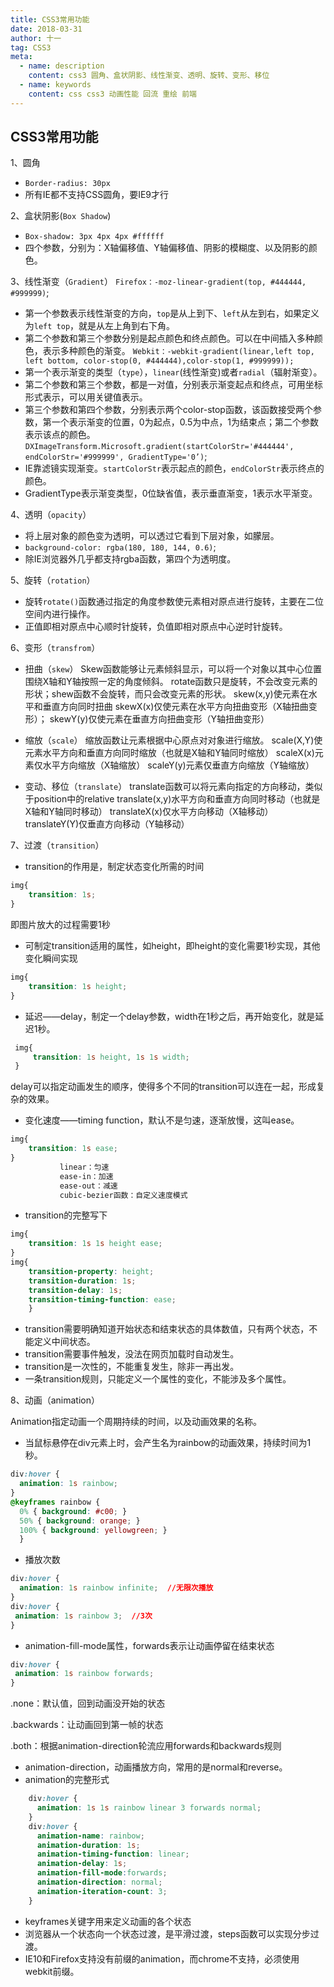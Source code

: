 ```yaml
---
title: CSS3常用功能
date: 2018-03-31
author: 十一
tag: CSS3
meta:
  - name: description
    content: css3 圆角、盒状阴影、线性渐变、透明、旋转、变形、移位
  - name: keywords
    content: css css3 动画性能 回流 重绘 前端
---
```


## CSS3常用功能

1、圆角
* `Border-radius: 30px`
* 所有IE都不支持CSS圆角，要IE9才行

2、盒状阴影(`Box Shadow`)
* `Box-shadow: 3px 4px 4px #ffffff`
* 四个参数，分别为：X轴偏移值、Y轴偏移值、阴影的模糊度、以及阴影的颜色。

<!-- more -->

3、线性渐变（`Gradient`）
`Firefox：-moz-linear-gradient(top, #444444, #999999)`;
* 第一个参数表示线性渐变的方向，`top`是从上到下、`left`从左到右，如果定义为`left top`，就是从左上角到右下角。
* 第二个参数和第三个参数分别是起点颜色和终点颜色。可以在中间插入多种颜色，表示多种颜色的渐变。
`Webkit：-webkit-gradient(linear,left top, left bottom, color-stop(0, #444444),color-stop(1, #999999));`
* 第一个表示渐变的类型（`type`），`linear`(线性渐变)或者`radial`（辐射渐变）。
* 第二个参数和第三个参数，都是一对值，分别表示渐变起点和终点，可用坐标形式表示，可以用关键值表示。
* 第三个参数和第四个参数，分别表示两个color-stop函数，该函数接受两个参数，第一个表示渐变的位置，0为起点，0.5为中点，1为结束点；第二个参数表示该点的颜色。
`DXImageTransform.Microsoft.gradient(startColorStr='#444444', endColorStr='#999999', GradientType='0’)`;
* IE靠滤镜实现渐变。`startColorStr`表示起点的颜色，`endColorStr`表示终点的颜色。
* GradientType表示渐变类型，0位缺省值，表示垂直渐变，1表示水平渐变。

4、透明（`opacity`）
* 将上层对象的颜色变为透明，可以透过它看到下层对象，如朦层。
* `background-color: rgba(180, 180, 144, 0.6)`;
* 除IE浏览器外几乎都支持rgba函数，第四个为透明度。

5、旋转（`rotation`）
* 旋转`rotate()`函数通过指定的角度参数使元素相对原点进行旋转，主要在二位空间内进行操作。
* 正值即相对原点中心顺时针旋转，负值即相对原点中心逆时针旋转。

6、变形（`transfrom`）
* 扭曲（`skew`）
           Skew函数能够让元素倾斜显示，可以将一个对象以其中心位置围绕X轴和Y轴按照一定的角度倾斜。
           rotate函数只是旋转，不会改变元素的形状；shew函数不会旋转，而只会改变元素的形状。
           skew(x,y)使元素在水平和垂直方向同时扭曲
           skewX(x)仅使元素在水平方向扭曲变形（X轴扭曲变形）；
           skewY(y)仅使元素在垂直方向扭曲变形（Y轴扭曲变形）

* 缩放（`scale`）
           缩放函数让元素根据中心原点对对象进行缩放。
            scale(X,Y)使元素水平方向和垂直方向同时缩放（也就是X轴和Y轴同时缩放）
           scaleX(x)元素仅水平方向缩放（X轴缩放）
           scaleY(y)元素仅垂直方向缩放（Y轴缩放）

* 变动、移位（`translate`）
           translate函数可以将元素向指定的方向移动，类似于position中的relative
           translate(x,y)水平方向和垂直方向同时移动（也就是X轴和Y轴同时移动）
           translateX(x)仅水平方向移动（X轴移动）
           translateY(Y)仅垂直方向移动（Y轴移动）

7、过渡（`transition`）
* transition的作用是，制定状态变化所需的时间

```css
img{
    transition: 1s;
}
```

  即图片放大的过程需要1秒
* 可制定transition适用的属性，如height，即height的变化需要1秒实现，其他变化瞬间实现

```css
img{
    transition: 1s height;
}
```

* 延迟——delay，制定一个delay参数，width在1秒之后，再开始变化，就是延迟1秒。

```css
 img{
     transition: 1s height, 1s 1s width;
 }
```

  delay可以指定动画发生的顺序，使得多个不同的transition可以连在一起，形成复杂的效果。
* 变化速度——timing function，默认不是匀速，逐渐放慢，这叫ease。

```css
img{
    transition: 1s ease;
}
           linear：匀速
           ease-in：加速
           ease-out：减速
           cubic-bezier函数：自定义速度模式
```

* transition的完整写下

```css
img{
    transition: 1s 1s height ease;
}
img{
    transition-property: height;
    transition-duration: 1s;
    transition-delay: 1s;
    transition-timing-function: ease;
    }
```

* transition需要明确知道开始状态和结束状态的具体数值，只有两个状态，不能定义中间状态。
* transition需要事件触发，没法在网页加载时自动发生。
* transition是一次性的，不能重复发生，除非一再出发。
* 一条transition规则，只能定义一个属性的变化，不能涉及多个属性。

8、动画（animation）

Animation指定动画一个周期持续的时间，以及动画效果的名称。
*  当鼠标悬停在div元素上时，会产生名为rainbow的动画效果，持续时间为1秒。

```css
div:hover {
  animation: 1s rainbow;
}
@keyframes rainbow {
  0% { background: #c00; }
  50% { background: orange; }
  100% { background: yellowgreen; }
  }
```

* 播放次数

```css
div:hover {
  animation: 1s rainbow infinite;  //无限次播放
}
div:hover {
 animation: 1s rainbow 3;  //3次
}
```

* animation-fill-mode属性，forwards表示让动画停留在结束状态

```css
div:hover {
 animation: 1s rainbow forwards;
}
```

  .none：默认值，回到动画没开始的状态

  .backwards：让动画回到第一帧的状态

  .both：根据animation-direction轮流应用forwards和backwards规则

* animation-direction，动画播放方向，常用的是normal和reverse。
* animation的完整形式

```css
    div:hover {
      animation: 1s 1s rainbow linear 3 forwards normal;
    }
    div:hover {
      animation-name: rainbow;
      animation-duration: 1s;
      animation-timing-function: linear;
      animation-delay: 1s;
      animation-fill-mode:forwards;
      animation-direction: normal;
      animation-iteration-count: 3;
    }
```

* keyframes关键字用来定义动画的各个状态
* 浏览器从一个状态向一个状态过渡，是平滑过渡，steps函数可以实现分步过渡。
* IE10和Firefox支持没有前缀的animation，而chrome不支持，必须使用webkit前缀。
